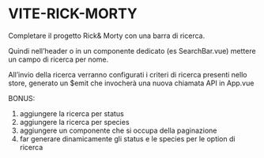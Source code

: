 VITE-RICK-MORTY
===

Completare il progetto Rick& Morty con una barra di ricerca.

Quindi nell’header o in un componente dedicato (es SearchBar.vue) mettere un campo di ricerca per nome.

All’invio della ricerca verranno configurati i criteri di ricerca presenti nello store, generato un $emit che invocherà una nuova chiamata API in App.vue

BONUS:

  1. aggiungere la ricerca per status
  2. aggiungere la ricerca per species
  3. aggiungere un componente che si occupa della paginazione
  4. far generare dinamicamente gli status e le species per le option di ricerca